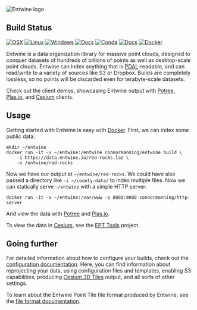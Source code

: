 ![Entwine logo](./doc/logo/color/entwine_logo_2-color-small.png)


## Build Status

[![OSX](https://github.com/connormanning/entwine/workflows/OSX/badge.svg)](https://github.com/connormanning/entwine/actions?query=workflow%3AOSX)
[![Linux](https://github.com/connormanning/entwine/workflows/Linux/badge.svg)](https://github.com/connormanning/entwine/actions?query=workflow%3ALinux)
[![Windows](https://github.com/connormanning/entwine/workflows/Windows/badge.svg)](https://github.com/connormanning/entwine/actions?query=workflow%3AWindows)
[![Docs](https://github.com/connormanning/entwine/workflows/Docs/badge.svg)](https://github.com/connormanning/entwine/actions?query=workflow%3ADocs)
[![Conda](https://github.com/connormanning/entwine/workflows/Conda/badge.svg)](https://github.com/connormanning/entwine/actions?query=workflow%3AConda)
[![Docs](https://github.com/connormanning/entwine/workflows/Docs/badge.svg)](https://github.com/connormanning/entwine/actions?query=workflow%3ADocs)
[![Docker](https://github.com/connormanning/entwine/workflows/Docker/badge.svg)](https://github.com/connormanning/entwine/actions?query=workflow%3ADocker)

Entwine is a data organization library for massive point clouds, designed to conquer datasets of hundreds of billions of points as well as desktop-scale point clouds.  Entwine can index anything that is [PDAL](https://pdal.io)-readable, and can read/write to a variety of sources like S3 or Dropbox.  Builds are completely lossless, so no points will be discarded even for terabyte-scale datasets.

Check out the client demos, showcasing Entwine output with [Potree](http://potree.entwine.io), [Plas.io](https://github.com/verma/plasio), and [Cesium](http://cesium.entwine.io) clients.

Usage
--------------------------------------------------------------------------------

Getting started with Entwine is easy with [Docker](http://docker.com).  First, we can index some public data:

```
mkdir ~/entwine
docker run -it -v ~/entwine:/entwine connormanning/entwine build \
    -i https://data.entwine.io/red-rocks.laz \
    -o /entwine/red-rocks
```

Now we have our output at `~/entwine/red-rocks`.  We could have also passed a directory like `-i ~/county-data/` to index multiple files.  Now we can
statically serve `~/entwine` with a simple HTTP server:

```
docker run -it -v ~/entwine:/var/www -p 8080:8080 connormanning/http-server
```

And view the data with [Potree](http://potree.entwine.io/data/custom.html?r=http://localhost:8080/red-rocks/ept.json) and [Plas.io](http://dev.speck.ly/?s=0&r=ept://localhost:8080/red-rocks&c0s=local://color).

To view the data in [Cesium](https://www.cesium.com/), see the [EPT Tools](https://github.com/connormanning/ept-tools) project.

Going further
--------------------------------------------------------------------------------

For detailed information about how to configure your builds, check out the [configuration documentation](https://entwine.io/configuration.html).  Here, you can find information about reprojecting your data, using configuration files and templates, enabling S3 capabilities, producing [Cesium 3D Tiles](https://github.com/AnalyticalGraphicsInc/3d-tiles) output, and all sorts of other settings.

To learn about the Entwine Point Tile file format produced by Entwine, see the [file format documentation](https://entwine.io/entwine-point-tile.html).

